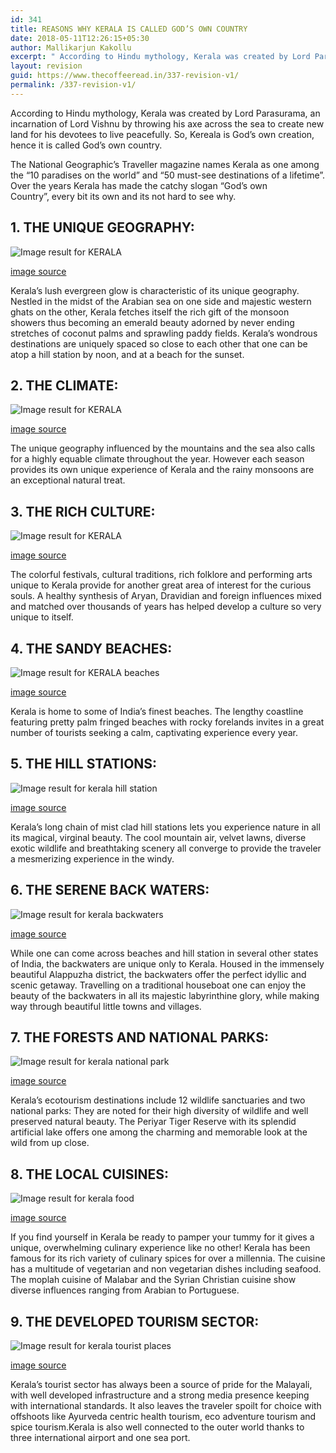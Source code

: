 ```yaml
---
id: 341
title: REASONS WHY KERALA IS CALLED GOD’S OWN COUNTRY
date: 2018-05-11T12:26:15+05:30
author: Mallikarjun Kakollu
excerpt: " According to Hindu mythology, Kerala was created by Lord Parasurama, an incarnation of Lord Vishnu by throwing his axe across the sea to create new land for his devotees to live peacefully. So, Kereala is God's own creation, hence it is called God's own country."
layout: revision
guid: https://www.thecoffeeread.in/337-revision-v1/
permalink: /337-revision-v1/
---
```

According to Hindu mythology, Kerala was created by Lord Parasurama, an incarnation of Lord Vishnu by throwing his axe across the sea to create new land for his devotees to live peacefully. So, Kereala is God&#8217;s own creation, hence it is called God&#8217;s own country.

The National Geographic’s Traveller magazine names Kerala as one among the “10 paradises on the world” and “50 must-see destinations of a lifetime”. Over the years Kerala has made the catchy slogan “God’s own Country”, every bit its own and its not hard to see why.

## 1. THE UNIQUE GEOGRAPHY:

![Image result for KERALA](https://www.hlimg.com/images/places2see/738X538/kerala-tours3.jpg) 

[image source](https://www.google.co.in/search?q=KERALA&source=lnms&tbm=isch&sa=X&ved=0ahUKEwjYsZHdhf3aAhWJqY8KHbP0A94Q_AUIDCgD#imgrc=uwo9moQQQa5CLM:)

Kerala’s lush evergreen glow is characteristic of its unique geography. Nestled in the midst of the Arabian sea on one side and majestic western ghats on the other, Kerala fetches itself the rich gift of the monsoon showers thus becoming an emerald beauty adorned by never ending stretches of coconut palms and sprawling paddy fields. Kerala’s wondrous destinations are uniquely spaced so close to each other that one can be atop a hill station by noon, and at a beach for the sunset.

## 2. THE CLIMATE:

![Image result for KERALA](https://zookatravels.com/wp-content/uploads/2016/07/Munnar.jpg) 

[image source](https://www.google.co.in/search?q=KERALA&tbm=isch&source=lnt&tbs=isz:lt,islt:xga&sa=X&ved=0ahUKEwjF28rehf3aAhXES7wKHSmBDUQQpwUIHw&biw=1350&bih=610&dpr=1#imgrc=JTs895huiWAJwM:)

The unique geography influenced by the mountains and the sea also calls for a highly equable climate throughout the year. However each season provides its own unique experience of Kerala and the rainy monsoons are an exceptional natural treat.

## 3. THE RICH CULTURE:

![Image result for KERALA](https://buddymantra.com/wp-content/uploads/2016/11/kerela-1.jpg) 

[image source](https://www.google.co.in/search?q=KERALA&tbm=isch&source=lnt&tbs=isz:lt,islt:xga&sa=X&ved=0ahUKEwjF28rehf3aAhXES7wKHSmBDUQQpwUIHw&biw=1350&bih=610&dpr=1#imgrc=DxutXFM6ry5fUM:)

The colorful festivals, cultural traditions, rich folklore and performing arts unique to Kerala provide for another great area of interest for the curious souls. A healthy synthesis of Aryan, Dravidian and foreign influences mixed and matched over thousands of years has helped develop a culture so very unique to itself.

## 4. THE SANDY BEACHES:

![Image result for KERALA beaches](http://movingshoe.com/wp-content/uploads/2017/10/best-beaches-in-kerala.jpg) 

[image source](https://www.google.co.in/search?biw=1350&bih=610&tbs=isz%3Alt%2Cislt%3Axga&tbm=isch&sa=1&ei=7Dz1WpTwFoKr8QWy0oXwBw&q=KERALA+beaches&oq=KERALA+beaches&gs_l=img.3..0l10.1611.2672.0.3383.4.2.0.2.2.0.247.475.2-2.2.0....0...1c.1.64.img..0.4.495....0.sVtWHs3Gyz8#imgrc=COScogtr85NtvM:)

Kerala is home to some of India’s finest beaches. The lengthy coastline featuring pretty palm fringed beaches with rocky forelands invites in a great number of tourists seeking a calm, captivating experience every year.

## 5. THE HILL STATIONS:

![Image result for kerala hill station](https://images.thrillophilia.com/image/upload/s--sBDEw9Gf--/c_fill,f_auto,fl_strip_profile,h_800,q_auto,w_1300/v1/images/photos/000/012/034/original/Tea_garden_Munnar_Kerala_by_Suvajit_Sengupta.jpg.jpg?1458194047) 

[image source](https://www.google.co.in/search?biw=1350&bih=610&tbs=isz%3Alt%2Cislt%3Axga&tbm=isch&sa=1&ei=8jz1WtngBsT18gXb-I_IAg&q=kerala+hill+station&oq=KERALA+hill&gs_l=img.1.0.0l10.36252.37111.0.38106.4.4.0.0.0.0.239.699.2-3.3.0....0...1c.1.64.img..1.3.698...0i67k1.0.QTiw9eogsWg#imgrc=S3HDfQ6nXmnZwM:)

Kerala’s long chain of mist clad hill stations lets you experience nature in all its magical, virginal beauty. The cool mountain air, velvet lawns, diverse exotic wildlife and breathtaking scenery all converge to provide the traveler a mesmerizing experience in the windy.

## 6. THE SERENE BACK WATERS:

![Image result for kerala backwaters](http://allpicts.in/download/11326/10_Best_Nature_Images_HD_in_India_2_Kerala_backwaters.jpg) 

[image source](https://www.google.co.in/search?biw=1350&bih=610&tbs=isz%3Alt%2Cislt%3Axga&tbm=isch&sa=1&ei=GT31WruDKYmU8wXB7qCYAg&q=kerala+backwaters&oq=kerala+bac&gs_l=img.3.0.0l10.36096.36544.0.38577.3.3.0.0.0.0.272.536.2-2.2.0....0...1c.1.64.img..1.2.534...35i39k1.0.2p4fq_HfErw#imgrc=pF5-uUZ3vjcjpM:)

While one can come across beaches and hill station in several other states of India, the backwaters are unique only to Kerala. Housed in the immensely beautiful Alappuzha district, the backwaters offer the perfect idyllic and scenic getaway. Travelling on a traditional houseboat one can enjoy the beauty of the backwaters in all its majestic labyrinthine glory, while making way through beautiful little towns and villages.

## 7. THE FORESTS AND NATIONAL PARKS:

![Image result for kerala national park](https://i.ytimg.com/vi/iSRCiMiXoXA/maxresdefault.jpg) 

[image source](https://www.google.co.in/search?biw=1350&bih=610&tbs=isz%3Alt%2Cislt%3Axga&tbm=isch&sa=1&ei=QT31WuTFOsef8QXsu5HwBQ&q=kerala+national+park&oq=kerala+natio&gs_l=img.3.0.0l10.76464.79406.0.84402.8.8.0.0.0.0.275.1471.2-6.6.0....0...1c.1.64.img..2.6.1469...0i10k1j35i39k1j0i67k1.0.TlX-zTstzCE#imgrc=z26cm3baTndqWM:)

Kerala’s ecotourism destinations include 12 wildlife sanctuaries and two national parks: They are noted for their high diversity of wildlife and well preserved natural beauty. The Periyar Tiger Reserve with its splendid artificial lake offers one among the charming and memorable look at the wild from up close.

## 8. THE LOCAL CUISINES:

![Image result for kerala food](https://blog.untravel.com/wp-content/uploads/2017/11/sadya.jpg) 

[image source](https://www.google.co.in/search?biw=1350&bih=610&tbs=isz%3Alt%2Cislt%3Axga&tbm=isch&sa=1&ei=mD31WobTF4j38QX1m4z4Dw&q=kerala+food&oq=kerala+food&gs_l=img.3..0l10.44850.45653.0.45857.4.4.0.0.0.0.281.281.2-1.1.0....0...1c.1.64.img..3.1.278....0.tImqAMtpJno#imgrc=tMzFs10GLOEBmM:)

If you find yourself in Kerala be ready to pamper your tummy for it gives a unique, overwhelming culinary experience like no other! Kerala has been famous for its rich variety of culinary spices for over a millennia. The cuisine has a multitude of vegetarian and non vegetarian dishes including seafood. The moplah cuisine of Malabar and the Syrian Christian cuisine show diverse influences ranging from Arabian to Portuguese.

## 9. THE DEVELOPED TOURISM SECTOR:

![Image result for kerala tourist places](https://www.yatramantra.com/kerala/wp-content/uploads/sites/2/2015/06/alleppey-houseboat-club.jpg) 

[image source](https://www.google.co.in/search?biw=1350&bih=610&tbs=isz%3Alt%2Cislt%3Axga&tbm=isch&sa=1&ei=yD31WtHxCsLS8QX4jIe4DQ&q=kerala+tourist+places&oq=kerala+tour&gs_l=img.1.0.0l10.44181.45892.0.46811.5.4.0.1.1.0.277.798.2-3.3.0....0...1c.1.64.img..1.4.809...35i39k1j0i67k1.0.b5OVbZZs63s#imgrc=3KD939ZN3E4qfM:)

Kerala’s tourist sector has always been a source of pride for the Malayali, with well developed infrastructure and a strong media presence keeping with international standards. It also leaves the traveler spoilt for choice with offshoots like Ayurveda centric health tourism, eco adventure tourism and spice tourism.Kerala is also well connected to the outer world thanks to three international airport and one sea port.

&nbsp;